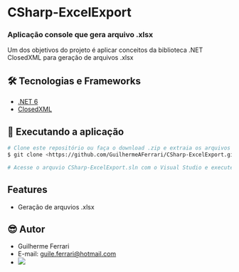 # CSharp-ExcelExport

### Aplicação console que gera arquivo .xlsx

Um dos objetivos do projeto é aplicar conceitos da biblioteca .NET ClosedXML para geração de arquivos .xlsx

## 🛠 Tecnologias e Frameworks
- [.NET 6](https://dotnet.microsoft.com/en-us/download/dotnet/6.0)
- [ClosedXML](https://github.com/ClosedXML/ClosedXML)

## 🎲 Executando a aplicação
```bash
# Clone este repositório ou faça o download .zip e extraia os arquivos
$ git clone <https://github.com/GuilhermeAFerrari/CSharp-ExcelExport.git>

# Acesse o arquvio CSharp-ExcelExport.sln com o Visual Studio e execute a aplicação console (CRTL+F5) ou acesse a pasta CSharp-ExcelExport e execute o camando dotnet run pelo terminal
```

## Features
- Geração de arquvios .xlsx

## 😎 Autor
- Guilherme Ferrari
- E-mail: guile.ferrari@hotmail.com
- [<img src="https://img.shields.io/badge/linkedin-%230077B5.svg?&style=for-the-badge&logo=linkedin&logoColor=white" />](https://www.linkedin.com/in/guilherme-antonio-ferrari/)
